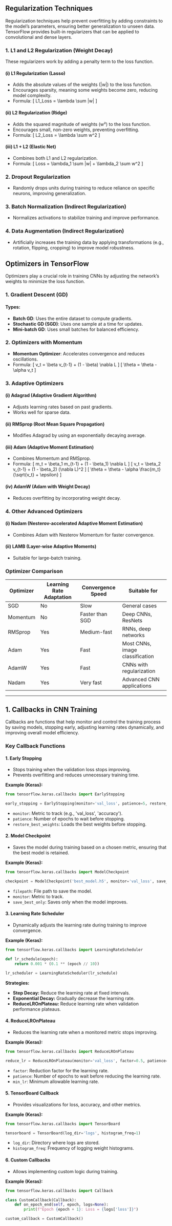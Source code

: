 ## Regularization Techniques
Regularization techniques help prevent overfitting by adding constraints to the model’s parameters, ensuring better generalization to unseen data. TensorFlow provides built-in regularizers that can be applied to convolutional and dense layers.

### 1. L1 and L2 Regularization (Weight Decay)
These regularizers work by adding a penalty term to the loss function.

#### (i) L1 Regularization (Lasso)
- Adds the absolute values of the weights (|w|) to the loss function.
- Encourages sparsity, meaning some weights become zero, reducing model complexity.
- Formula:
  \[ L1\_Loss = \lambda \sum |w| \]

#### (ii) L2 Regularization (Ridge)
- Adds the squared magnitude of weights (w²) to the loss function.
- Encourages small, non-zero weights, preventing overfitting.
- Formula:
  \[ L2\_Loss = \lambda \sum w^2 \]

#### (iii) L1 + L2 (Elastic Net)
- Combines both L1 and L2 regularization.
- Formula:
  \[ Loss = \lambda_1 \sum |w| + \lambda_2 \sum w^2 \]

### 2. Dropout Regularization
- Randomly drops units during training to reduce reliance on specific neurons, improving generalization.

### 3. Batch Normalization (Indirect Regularization)
- Normalizes activations to stabilize training and improve performance.

### 4. Data Augmentation (Indirect Regularization)
- Artificially increases the training data by applying transformations (e.g., rotation, flipping, cropping) to improve model robustness.

## Optimizers in TensorFlow
Optimizers play a crucial role in training CNNs by adjusting the network’s weights to minimize the loss function.

### 1. Gradient Descent (GD)
#### Types:
- **Batch GD**: Uses the entire dataset to compute gradients.
- **Stochastic GD (SGD)**: Uses one sample at a time for updates.
- **Mini-batch GD**: Uses small batches for balanced efficiency.

### 2. Optimizers with Momentum
- **Momentum Optimizer**: Accelerates convergence and reduces oscillations.
- Formula:
  \[ v_t = \beta v_{t-1} + (1 - \beta) \nabla L \]
  \[ \theta = \theta - \alpha v_t \]

### 3. Adaptive Optimizers
#### (i) Adagrad (Adaptive Gradient Algorithm)
- Adjusts learning rates based on past gradients.
- Works well for sparse data.

#### (ii) RMSprop (Root Mean Square Propagation)
- Modifies Adagrad by using an exponentially decaying average.

#### (iii) Adam (Adaptive Moment Estimation)
- Combines Momentum and RMSprop.
- Formula:
  \[ m_t = \beta_1 m_{t-1} + (1 - \beta_1) \nabla L \]
  \[ v_t = \beta_2 v_{t-1} + (1 - \beta_2) (\nabla L)^2 \]
  \[ \theta = \theta - \alpha \frac{m_t}{\sqrt{v_t} + \epsilon} \]

#### (iv) AdamW (Adam with Weight Decay)
- Reduces overfitting by incorporating weight decay.

### 4. Other Advanced Optimizers
#### (i) Nadam (Nesterov-accelerated Adaptive Moment Estimation)
- Combines Adam with Nesterov Momentum for faster convergence.

#### (ii) LAMB (Layer-wise Adaptive Moments)
- Suitable for large-batch training.

### Optimizer Comparison
| Optimizer | Learning Rate Adaptation | Convergence Speed | Suitable for |
|-----------|-------------------------|-------------------|--------------|
| SGD       | No                      | Slow              | General cases |
| Momentum  | No                      | Faster than SGD   | Deep CNNs, ResNets |
| RMSprop   | Yes                     | Medium-fast       | RNNs, deep networks |
| Adam      | Yes                     | Fast              | Most CNNs, image classification |
| AdamW     | Yes                     | Fast              | CNNs with regularization |
| Nadam     | Yes                     | Very fast         | Advanced CNN applications |
-------------------------------------------------------------------------------------------------------------


## 1. Callbacks in CNN Training
Callbacks are functions that help monitor and control the training process by saving models, stopping early, adjusting learning rates dynamically, and improving overall model efficiency.

### Key Callback Functions

#### 1. Early Stopping
- Stops training when the validation loss stops improving.
- Prevents overfitting and reduces unnecessary training time.

**Example (Keras):**
```python
from tensorflow.keras.callbacks import EarlyStopping

early_stopping = EarlyStopping(monitor='val_loss', patience=5, restore_best_weights=True)
```
- `monitor`: Metric to track (e.g., 'val_loss', 'accuracy').
- `patience`: Number of epochs to wait before stopping.
- `restore_best_weights`: Loads the best weights before stopping.

#### 2. Model Checkpoint
- Saves the model during training based on a chosen metric, ensuring that the best model is retained.

**Example (Keras):**
```python
from tensorflow.keras.callbacks import ModelCheckpoint

checkpoint = ModelCheckpoint('best_model.h5', monitor='val_loss', save_best_only=True)
```
- `filepath`: File path to save the model.
- `monitor`: Metric to track.
- `save_best_only`: Saves only when the model improves.

#### 3. Learning Rate Scheduler
- Dynamically adjusts the learning rate during training to improve convergence.

**Example (Keras):**
```python
from tensorflow.keras.callbacks import LearningRateScheduler

def lr_schedule(epoch):
    return 0.001 * (0.1 ** (epoch // 10))

lr_scheduler = LearningRateScheduler(lr_schedule)
```
**Strategies:**
- **Step Decay:** Reduce the learning rate at fixed intervals.
- **Exponential Decay:** Gradually decrease the learning rate.
- **ReduceLROnPlateau:** Reduce learning rate when validation performance plateaus.

#### 4. ReduceLROnPlateau
- Reduces the learning rate when a monitored metric stops improving.

**Example (Keras):**
```python
from tensorflow.keras.callbacks import ReduceLROnPlateau

reduce_lr = ReduceLROnPlateau(monitor='val_loss', factor=0.5, patience=3, min_lr=1e-6)
```
- `factor`: Reduction factor for the learning rate.
- `patience`: Number of epochs to wait before reducing the learning rate.
- `min_lr`: Minimum allowable learning rate.

#### 5. TensorBoard Callback
- Provides visualizations for loss, accuracy, and other metrics.

**Example (Keras):**
```python
from tensorflow.keras.callbacks import TensorBoard

tensorboard = TensorBoard(log_dir='logs', histogram_freq=1)
```
- `log_dir`: Directory where logs are stored.
- `histogram_freq`: Frequency of logging weight histograms.

#### 6. Custom Callbacks
- Allows implementing custom logic during training.

**Example (Keras):**
```python
from tensorflow.keras.callbacks import Callback

class CustomCallback(Callback):
    def on_epoch_end(self, epoch, logs=None):
        print(f"Epoch {epoch + 1}: Loss = {logs['loss']}")

custom_callback = CustomCallback()
```
